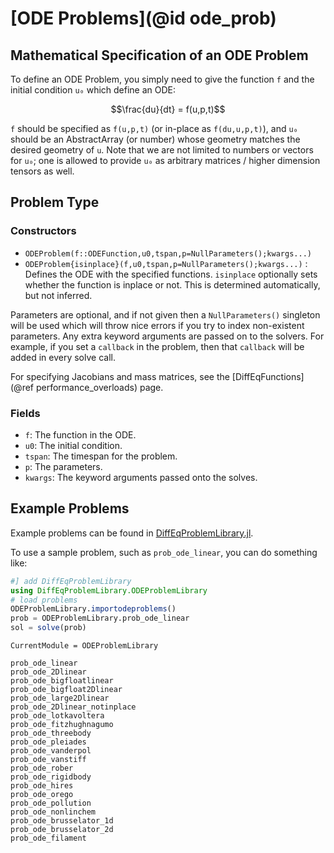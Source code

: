 # [ODE Problems](@id ode_prob)

## Mathematical Specification of an ODE Problem

To define an ODE Problem, you simply need to give the function ``f`` and the initial
condition ``u₀`` which define an ODE:

```math
\frac{du}{dt} = f(u,p,t)
```

`f` should be specified as `f(u,p,t)` (or in-place as `f(du,u,p,t)`), and `u₀` should
be an AbstractArray (or number) whose geometry matches the desired geometry of `u`.
Note that we are not limited to numbers or vectors for `u₀`; one is allowed to
provide `u₀` as arbitrary matrices / higher dimension tensors as well.

## Problem Type

### Constructors

- `ODEProblem(f::ODEFunction,u0,tspan,p=NullParameters();kwargs...)`
- `ODEProblem{isinplace}(f,u0,tspan,p=NullParameters();kwargs...)` :
  Defines the ODE with the specified functions. `isinplace` optionally sets whether
  the function is inplace or not. This is determined automatically, but not inferred.

Parameters are optional, and if not given then a `NullParameters()` singleton
will be used which will throw nice errors if you try to index non-existent
parameters. Any extra keyword arguments are passed on to the solvers. For example,
if you set a `callback` in the problem, then that `callback` will be added in
every solve call.

For specifying Jacobians and mass matrices, see the
[DiffEqFunctions](@ref performance_overloads)
page.

### Fields

* `f`: The function in the ODE.
* `u0`: The initial condition.
* `tspan`: The timespan for the problem.
* `p`: The parameters.
* `kwargs`: The keyword arguments passed onto the solves.

## Example Problems

Example problems can be found in [DiffEqProblemLibrary.jl](https://github.com/JuliaDiffEq/DiffEqProblemLibrary.jl/tree/master/src/ode).

To use a sample problem, such as `prob_ode_linear`, you can do something like:

```julia
#] add DiffEqProblemLibrary
using DiffEqProblemLibrary.ODEProblemLibrary
# load problems
ODEProblemLibrary.importodeproblems()
prob = ODEProblemLibrary.prob_ode_linear
sol = solve(prob)
```

```@meta
CurrentModule = ODEProblemLibrary
```

```@docs
prob_ode_linear
prob_ode_2Dlinear
prob_ode_bigfloatlinear
prob_ode_bigfloat2Dlinear
prob_ode_large2Dlinear
prob_ode_2Dlinear_notinplace
prob_ode_lotkavoltera
prob_ode_fitzhughnagumo
prob_ode_threebody
prob_ode_pleiades
prob_ode_vanderpol
prob_ode_vanstiff
prob_ode_rober
prob_ode_rigidbody
prob_ode_hires
prob_ode_orego
prob_ode_pollution
prob_ode_nonlinchem
prob_ode_brusselator_1d
prob_ode_brusselator_2d
prob_ode_filament
```
